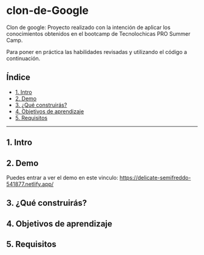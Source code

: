 # clon-de-Google

Clon de google: Proyecto realizado con la intención de aplicar los conocimientos obtenidos en el bootcamp de Tecnolochicas PRO Summer Camp.

Para poner en práctica las habilidades revisadas y utilizando el código a continuación.

## Índice

* [1. Intro ](https://github.com/Jacqui14/clon-de-Google/edit/main/README.md#1-intro)
* [2. Demo ](https://github.com/Jacqui14/clon-de-Google/edit/main/README.md#2-demo)
* [3. ¿Qué construirás? ](https://github.com/Jacqui14/clon-de-Google/edit/main/README.md#3-qu%C3%A9-construir%C3%A1s)
* [4. Objetivos de aprendizaje ](https://github.com/Jacqui14/clon-de-Google/edit/main/README.md#4-objetivos-de-aprendizaje)
* [5. Requisitos ](https://github.com/Jacqui14/clon-de-Google/edit/main/README.md#5-requisitos)

****

## 1. Intro

## 2. Demo 
Puedes entrar a ver el demo en este vinculo: https://delicate-semifreddo-541877.netlify.app/

## 3. ¿Qué construirás?

## 4. Objetivos de aprendizaje 

## 5. Requisitos

